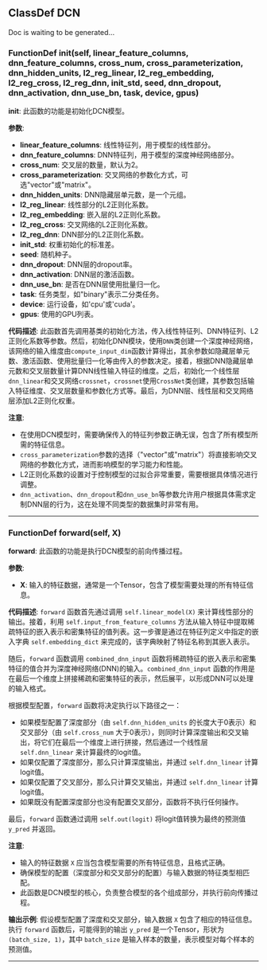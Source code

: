 ## ClassDef DCN
Doc is waiting to be generated...
### FunctionDef __init__(self, linear_feature_columns, dnn_feature_columns, cross_num, cross_parameterization, dnn_hidden_units, l2_reg_linear, l2_reg_embedding, l2_reg_cross, l2_reg_dnn, init_std, seed, dnn_dropout, dnn_activation, dnn_use_bn, task, device, gpus)
**__init__**: 此函数的功能是初始化DCN模型。

**参数**:
- **linear_feature_columns**: 线性特征列，用于模型的线性部分。
- **dnn_feature_columns**: DNN特征列，用于模型的深度神经网络部分。
- **cross_num**: 交叉层的数量，默认为2。
- **cross_parameterization**: 交叉网络的参数化方式，可选"vector"或"matrix"。
- **dnn_hidden_units**: DNN隐藏层单元数，是一个元组。
- **l2_reg_linear**: 线性部分的L2正则化系数。
- **l2_reg_embedding**: 嵌入层的L2正则化系数。
- **l2_reg_cross**: 交叉网络的L2正则化系数。
- **l2_reg_dnn**: DNN部分的L2正则化系数。
- **init_std**: 权重初始化的标准差。
- **seed**: 随机种子。
- **dnn_dropout**: DNN层的dropout率。
- **dnn_activation**: DNN层的激活函数。
- **dnn_use_bn**: 是否在DNN层使用批量归一化。
- **task**: 任务类型，如"binary"表示二分类任务。
- **device**: 运行设备，如'cpu'或'cuda'。
- **gpus**: 使用的GPU列表。

**代码描述**:
此函数首先调用基类的初始化方法，传入线性特征列、DNN特征列、L2正则化系数等参数。然后，初始化DNN模块，使用`DNN`类创建一个深度神经网络，该网络的输入维度由`compute_input_dim`函数计算得出，其余参数如隐藏层单元数、激活函数、使用批量归一化等由传入的参数决定。接着，根据DNN隐藏层单元数和交叉层数量计算DNN线性输入特征的维度。之后，初始化一个线性层`dnn_linear`和交叉网络`crossnet`，`crossnet`使用`CrossNet`类创建，其参数包括输入特征维度、交叉层数量和参数化方式等。最后，为DNN层、线性层和交叉网络层添加L2正则化权重。

**注意**:
- 在使用DCN模型时，需要确保传入的特征列参数正确无误，包含了所有模型所需的特征信息。
- `cross_parameterization`参数的选择（"vector"或"matrix"）将直接影响交叉网络的参数化方式，进而影响模型的学习能力和性能。
- L2正则化系数的设置对于控制模型的过拟合非常重要，需要根据具体情况进行调整。
- `dnn_activation`、`dnn_dropout`和`dnn_use_bn`等参数允许用户根据具体需求定制DNN层的行为，这在处理不同类型的数据集时非常有用。
***
### FunctionDef forward(self, X)
**forward**: 此函数的功能是执行DCN模型的前向传播过程。

**参数**:
- **X**: 输入的特征数据，通常是一个Tensor，包含了模型需要处理的所有特征信息。

**代码描述**:
`forward` 函数首先通过调用 `self.linear_model(X)` 来计算线性部分的输出。接着，利用 `self.input_from_feature_columns` 方法从输入特征中提取稀疏特征的嵌入表示和密集特征的值列表。这一步骤是通过在特征列定义中指定的嵌入字典 `self.embedding_dict` 来完成的，该字典映射了特征名称到其嵌入表示。

随后，`forward` 函数调用 `combined_dnn_input` 函数将稀疏特征的嵌入表示和密集特征的值合并为深度神经网络(DNN)的输入。`combined_dnn_input` 函数的作用是在最后一个维度上拼接稀疏和密集特征的表示，然后展平，以形成DNN可以处理的输入格式。

根据模型配置，`forward` 函数将决定执行以下路径之一：
- 如果模型配置了深度部分（由 `self.dnn_hidden_units` 的长度大于0表示）和交叉部分（由 `self.cross_num` 大于0表示），则同时计算深度输出和交叉输出，将它们在最后一个维度上进行拼接，然后通过一个线性层 `self.dnn_linear` 来计算最终的logit值。
- 如果仅配置了深度部分，那么只计算深度输出，并通过 `self.dnn_linear` 计算logit值。
- 如果仅配置了交叉部分，那么只计算交叉输出，并通过 `self.dnn_linear` 计算logit值。
- 如果既没有配置深度部分也没有配置交叉部分，函数将不执行任何操作。

最后，`forward` 函数通过调用 `self.out(logit)` 将logit值转换为最终的预测值 `y_pred` 并返回。

**注意**:
- 输入的特征数据 `X` 应当包含模型需要的所有特征信息，且格式正确。
- 确保模型的配置（深度部分和交叉部分的配置）与输入数据的特征类型相匹配。
- 此函数是DCN模型的核心，负责整合模型的各个组成部分，并执行前向传播过程。

**输出示例**:
假设模型配置了深度和交叉部分，输入数据 `X` 包含了相应的特征信息。执行 `forward` 函数后，可能得到的输出 `y_pred` 是一个Tensor，形状为 `(batch_size, 1)`，其中 `batch_size` 是输入样本的数量，表示模型对每个样本的预测值。
***
